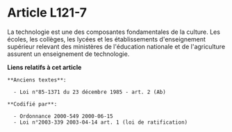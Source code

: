 # Article L121-7

La technologie est une des composantes fondamentales de la culture. Les écoles, les collèges, les lycées et les
établissements d'enseignement supérieur relevant des ministères de l'éducation nationale et de l'agriculture assurent un
enseignement de technologie.

**Liens relatifs à cet article**

	**Anciens textes**:

	  - Loi n°85-1371 du 23 décembre 1985 - art. 2 (Ab)

	**Codifié par**:

	  - Ordonnance 2000-549 2000-06-15
	  - Loi n°2003-339 2003-04-14 art. 1 (loi de ratification)
